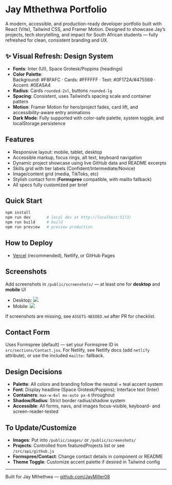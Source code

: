 # Jay Mthethwa Portfolio

A modern, accessible, and production-ready developer portfolio built with React (Vite), Tailwind CSS, and Framer Motion. Designed to showcase Jay’s projects, tech storytelling, and impact for South African students — fully refreshed for clean, consistent branding and UX.

## ✨ Visual Refresh: Design System
- **Fonts**: Inter (UI), Space Grotesk/Poppins (headings)
- **Color Palette**:  
  Background: #F8FAFC · Cards: #FFFFFF · Text: #0F172A/#475569 · Accent: #0EA5A4
- **Radius**: Cards `rounded-2xl`, buttons `rounded-lg`
- **Spacing**: Consistent, uses Tailwind’s spacing scale and container pattern
- **Motion**: Framer Motion for hero/project fades, card lift, and accessibility-aware entry animations
- **Dark Mode**: Fully supported with color-safe palette, system toggle, and localStorage persistence

## Features
- Responsive layout: mobile, tablet, desktop
- Accessible markup, focus rings, alt text, keyboard navigation
- Dynamic project showcase using live GitHub data and README excerpts
- Skills grid with tier labels (Confident/Intermediate/Novice)
- Image/content grid (media, TikToks, etc)
- Stylish contact form (**Formspree** compatible, with mailto fallback)
- All specs fully customized per brief

## Quick Start
```bash
npm install
npm run dev       # local dev at http://localhost:5173/
npm run build     # build
npm run preview   # preview production
```

## How to Deploy
- [Vercel](https://vercel.com/) (recommended), Netlify, or GitHub Pages

## Screenshots
Add screenshots in `/public/screenshots/` — at least one for **desktop** and **mobile** UI

- Desktop:
  ![](public/screenshots/desktop-placeholder.png)
- Mobile:
  ![](public/screenshots/mobile-placeholder.png)

If screenshots are missing, see `ASSETS-NEEDED.md` after PR for checklist.

## Contact Form
Uses Formspree (default) — set your Formspree ID in `src/sections/Contact.jsx`. For Netlify, see Netlify docs (add `netlify` attribute), or use the included `mailto:` fallback.

## Design Decisions
- **Palette**: All colors and branding follow the neutral + teal accent system
- **Font**: Display headline (Space Grotesk/Poppins); Interface text (Inter)
- **Containers**: `max-w-6xl mx-auto px-6` throughout
- **Shadow/Radius**: Strict border radius/shadow system
- **Accessible**: All forms, navs, and images focus-visible, keyboard- and screen-reader-tested

## To Update/Customize
- **Images**: Put into `/public/images/` or `/public/screenshots/`
- **Projects**: Controlled from featuredProjects list or see `/src/api/github.js`
- **Formspree/Contact**: Change contact details in component or README
- **Theme Toggle**: Customize accent palette if desired in Tailwind config

---

Built for Jay Mthethwa — [github.com/JayMiller08](https://github.com/JayMiller08)